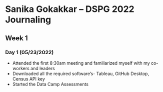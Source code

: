 # Sanika Gokakkar – DSPG 2022 Journaling
## Week 1
### Day 1 (05/23/2022)
* Attended the first 8:30am meeting and familiarized myself with my co-workers and leaders
* Downloaded all the required software’s- Tableau, GitHub Desktop, Census API key
*	Started the Data Camp Assessments

